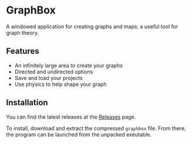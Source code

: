 # GraphBox
A windowed application for creating graphs and maps; a useful tool for graph theory.

## Features
- An infinitely large area to create your graphs
- Directed and undirected options
- Save and load your projects
- Use physics to help shape your graph

## Installation

You can find the latest releases at the [Releases](https://github.com/JustinBerke0406/GraphBox/releases) page.

To install, download and extract the compressed `graphbox` file. From there, the program can be launched from the unpacked exeutable.
